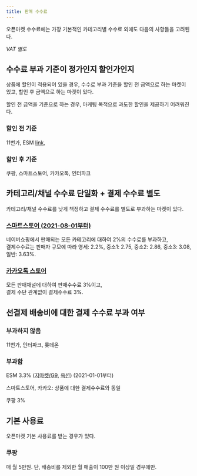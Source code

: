 ```yaml
---
title: 판매 수수료
---
```


오픈마켓 수수료에는 가장 기본적인 카테고리별 수수료 외에도 다음의 사항들을 고려된다.

*VAT 별도*

## 수수료 부과 기준이 정가인지 할인가인지

상품에 할인이 적용되어 있을 경우, 수수료 부과 기준을 할인 전 금액으로 하는 마켓이 있고, 할인 후 금액으로 하는 마켓이 있다.  

할인 전 금액을 기준으로 하는 경우, 마케팅 목적으로 과도한 할인을 제공하기 어려워진다. 

### 할인 전 기준
11번가, ESM [link](https://gsm.gmarket.co.kr/GMKT.GSM.Web/A_BASIC_INFO/html/DiscountProgramNotice2.htm), 

### 할인 후 기준
쿠팡, 스마트스토어, 카카오톡, 인터파크


## 카테고리/채널 수수료 단일화 + 결제 수수료 별도

카테고리/채널 수수료를 낮게 책정하고 결제 수수료를 별도로 부과하는 마켓이 있다. 


### [스마트스토어 (2021-08-01부터)](https://m.help.naver.com/support/contents/contentsView.help?contentsNo=8752&lang=ko)
네이버쇼핑에서 판매되는 모든 카테고리에 대하여 2%의 수수료를 부과하고,   
결제수수료는 판매자 규모에 따라  영세: 2.2%, 중소1: 2.75, 중소2: 2.86, 중소3: 3.08, 일반: 3.63%.

### [카카오톡 스토어](https://kakaotalkstore.tistory.com/206)
모든 판매채널에 대하여 판매수수료 3%이고,  
결제 수단 관계없이 결제수수료 3%.



## 선결제 배송비에 대한 결제 수수료 부과 여부

### 부과하지 않음
11번가, 인터파크, 롯데온

### 부과함

ESM 3.3% ([지마켓/G9](https://www.esmplus.com/CommonPopup/GmarketUsecost), [옥션](https://www.esmplus.com/CommonPopup/AuctionUsecost)) (2021-01-01부터)

스마트스토어, 카카오: 상품에 대한 결제수수료와 동일

쿠팡 3%



## 기본 사용료

오픈마켓 기본 사용료를 받는 경우가 있다. 

### 쿠팡
매 월 5만원. 단, 배송비를 제외한 월 매출이 100만 원 이상일 경우에만.